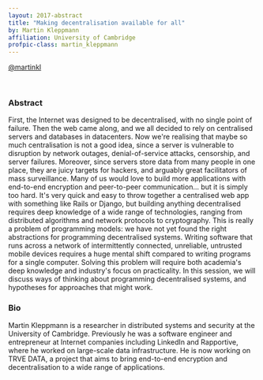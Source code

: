 ```yaml
---
layout: 2017-abstract
title: "Making decentralisation available for all"
by: Martin Kleppmann
affiliation: University of Cambridge
profpic-class: martin_kleppmann
---
```


[@martinkl](https://twitter.com/martinkl)

<br/>

### Abstract

First, the Internet was designed to be decentralised, with no single point of failure. Then the web came along, and we all decided to rely on centralised servers and databases in datacenters. Now we're realising that maybe so much centralisation is not a good idea, since a server is vulnerable to disruption by network outages, denial-of-service attacks, censorship, and server failures. Moreover, since servers store data from many people in one place, they are juicy targets for hackers, and arguably great facilitators of mass surveillance. Many of us would love to build more applications with end-to-end encryption and peer-to-peer communication... but it is simply too hard. It's very quick and easy to throw together a centralised web app with something like Rails or Django, but building anything decentralised requires deep knowledge of a wide range of technologies, ranging from distributed algorithms and network protocols to cryptography. This is really a problem of programming models: we have not yet found the right abstractions for programming decentralised systems. Writing software that runs across a network of intermittently connected, unreliable, untrusted mobile devices requires a huge mental shift compared to writing programs for a single computer. Solving this problem will require both academia's deep knowledge and industry's focus on practicality. In this session, we will discuss ways of thinking about programming decentralised systems, and hypotheses for approaches that might work.

### Bio

Martin Kleppmann is a researcher in distributed systems and security at the University of Cambridge. Previously he was a software engineer and entrepreneur at Internet companies including LinkedIn and Rapportive, where he worked on large-scale data infrastructure. He is now working on TRVE DATA, a project that aims to bring end-to-end encryption and decentralisation to a wide range of applications.

